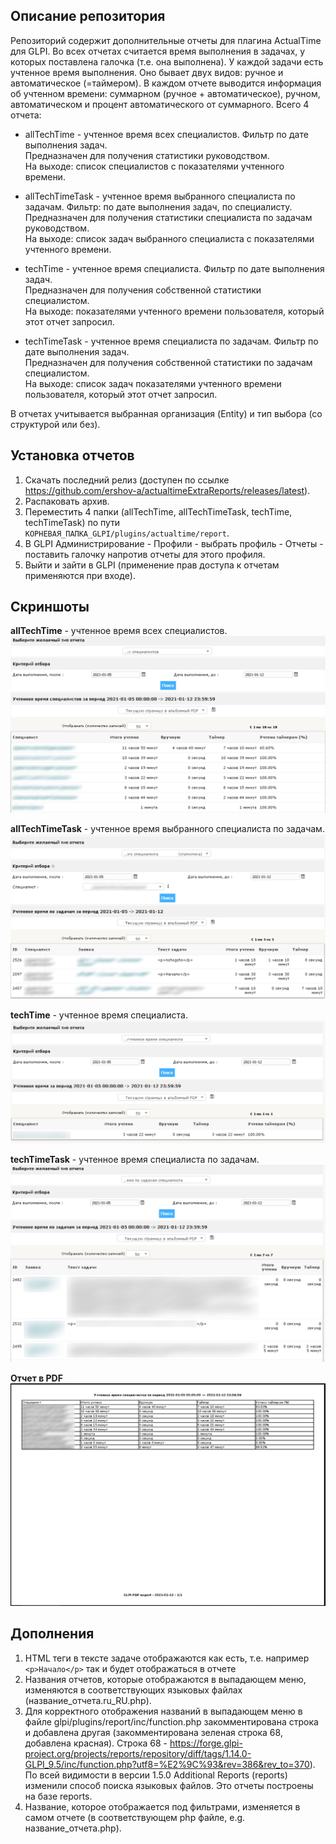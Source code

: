 
## Описание репозитория
Репозиторий содержит дополнительные отчеты для плагина ActualTime  для GLPI.
Во всех отчетах считается время выполнения в задачах, у которых поставлена галочка (т.е. она выполнена).
У каждой задачи есть учтенное время выполнения. Оно бывает двух видов: ручное и автоматическое (=таймером).
В каждом отчете выводится информация об учтенном времени:
суммарном (ручное + автоматическое), ручном, автоматическом и процент автоматического от суммарного.
Всего 4 отчета:
* allTechTime - учтенное время всех специалистов.
Фильтр по дате выполнения задач.\
Предназначен для получения статистики руководством.\
На выходе: список специалистов с показателями учтенного времени.

* allTechTimeTask - учтенное время выбранного специалиста по задачам.
Фильтр: по дате выполнения задач, по специалисту.\
Предназначен для получения статистики специалиста по задачам руководством.\
На выходе: список задач выбранного специалиста с показателями учтенного времени.

* techTime - учтенное время специалиста.
Фильтр по дате выполнения задач.\
Предназначен для получения собственной статистики специалистом. \
На выходе: показателями учтенного времени пользователя, который этот отчет запросил.

* techTimeTask - учтенное время специалиста по задачам.
Фильтр по дате выполнения задач.\
Предназначен для получения собственной статистики по задачам специалистом.\
На выходе: список задач показателями учтенного времени пользователя, который этот отчет запросил.

В отчетах учитывается выбранная организация (Entity) и тип выбора (со структурой или без).
## Установка отчетов
1. Скачать последний релиз (доступен по ccылке https://github.com/ershov-a/actualtimeExtraReports/releases/latest).
2. Распаковать архив.
3. Переместить 4 папки (allTechTime, allTechTimeTask, techTime, techTimeTask) по пути `КОРНЕВАЯ_ПАПКА_GLPI/plugins/actualtime/report`.
4. В GLPI Администрирование - Профили - выбрать профиль - Отчеты - поставить галочку напротив отчеты для этого профиля.
5. Выйти и зайти в GLPI (применение прав доступа к отчетам применяются при входе).
## Скриншоты
**allTechTime** - учтенное время всех специалистов.
![allTechTime](Screenshots/allTechTime.jpg)

**allTechTimeTask** - учтенное время выбранного специалиста по задачам.
![allTechTimeTask](Screenshots/allTechTimeTask.jpg)

**techTime** - учтенное время специалиста.
![techTime](Screenshots/techTime.jpg)

**techTimeTask** - учтенное время специалиста по задачам.
![techTimeTask](Screenshots/techTimeTask.jpg)

**Отчет в PDF**
![pdfReport](Screenshots/pdfReport.jpg)

## Дополнения
1. HTML теги в тексте задаче отображаются как есть, т.е. например `<p>Начало</p>` так и будет отображаться в отчете
2. Названия отчетов, которые отображаются в выпадающем меню, изменяются в соответствующих языковых файлах (название_отчета.ru_RU.php).
3. Для корректного отображения названий в выпадающем меню в файле glpi/plugins/report/inc/function.php закомментирована строка и
добавлена другая (закомментирована зеленая строка 68, добавлена красная).
Строка 68  - https://forge.glpi-project.org/projects/reports/repository/diff/tags/1.14.0-GLPI_9.5/inc/function.php?utf8=%E2%9C%93&rev=386&rev_to=370).
По всей видимости в версии 1.5.0 Additional Reports (reports) изменили способ поиска языковых файлов. Это отчеты построены на базе reports.
4. Название, которое отображается под фильтрами, изменяется в самом отчете (в соответствующем php файле, e.g. название_отчета.php).
